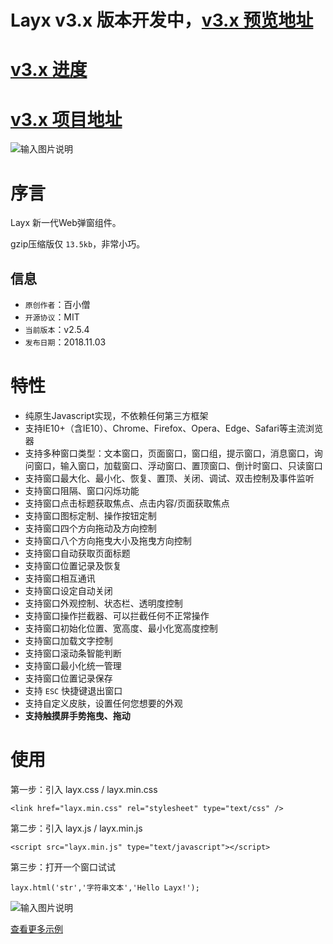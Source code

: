 # Layx v3.x 版本开发中，[v3.x 预览地址](https://monksoul.gitee.io/layx/)

# [v3.x 进度](https://gitee.com/monksoul/LayX/issues/IRK3V)

# [v3.x 项目地址](https://gitee.com/monksoul/LayX/tree/dev/)

![输入图片说明](https://images.gitee.com/uploads/images/2019/0226/200029_9516065b_974299.png "Layx v3.x Final 2 (1).png")

# 序言

Layx 新一代Web弹窗组件。

gzip压缩版仅 `13.5kb`，非常小巧。

## 信息

- `原创作者`：百小僧
- `开源协议`：MIT
- `当前版本`：v2.5.4
- `发布日期`：2018.11.03

# 特性

- 纯原生Javascript实现，不依赖任何第三方框架
- 支持IE10+（含IE10）、Chrome、Firefox、Opera、Edge、Safari等主流浏览器
- 支持多种窗口类型：文本窗口，页面窗口，窗口组，提示窗口，消息窗口，询问窗口，输入窗口，加载窗口、浮动窗口、置顶窗口、倒计时窗口、只读窗口
- 支持窗口最大化、最小化、恢复、置顶、关闭、调试、双击控制及事件监听
- 支持窗口阻隔、窗口闪烁功能
- 支持窗口点击标题获取焦点、点击内容/页面获取焦点
- 支持窗口图标定制、操作按钮定制
- 支持窗口四个方向拖动及方向控制
- 支持窗口八个方向拖曳大小及拖曳方向控制
- 支持窗口自动获取页面标题
- 支持窗口位置记录及恢复
- 支持窗口相互通讯
- 支持窗口设定自动关闭
- 支持窗口外观控制、状态栏、透明度控制
- 支持窗口操作拦截器、可以拦截任何不正常操作
- 支持窗口初始化位置、宽高度、最小化宽高度控制
- 支持窗口加载文字控制
- 支持窗口滚动条智能判断
- 支持窗口最小化统一管理
- 支持窗口位置记录保存
- 支持 `ESC` 快捷键退出窗口
- 支持自定义皮肤，设置任何您想要的外观
- **支持触摸屏手势拖曳、拖动**


# 使用

第一步：引入 layx.css / layx.min.css

```
<link href="layx.min.css" rel="stylesheet" type="text/css" />
```

第二步：引入 layx.js / layx.min.js

```
<script src="layx.min.js" type="text/javascript"></script>
```

第三步：打开一个窗口试试

```
layx.html('str','字符串文本','Hello Layx!');
```

![输入图片说明](https://images.gitee.com/uploads/images/2018/0929/130813_69a61025_974299.png "layx2.png")

[查看更多示例](http://layx.baiqian.ltd)
